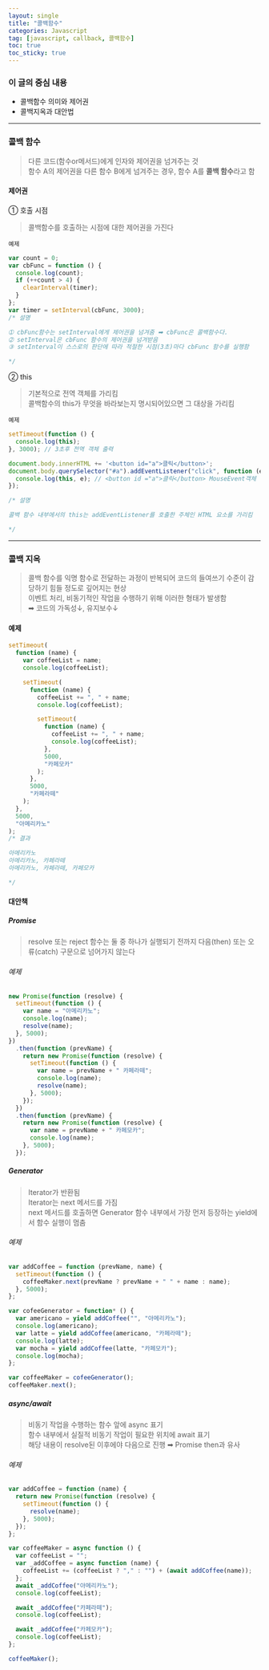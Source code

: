 ```yaml
---
layout: single
title: "콜백함수"
categories: Javascript
tag: [javascript, callback, 콜백함수]
toc: true
toc_sticky: true
---
```


### 이 글의 중심 내용

- 콜백함수 의미와 제어권
- 콜백지옥과 대안법

---

### **콜백 함수**

> 다른 코드(함수or메서드)에게 인자와 제어권을 넘겨주는 것  
> 함수 A의 제어권을 다른 함수 B에게 넘겨주는 경우, 함수 A를 **콜백 함수**라고 함

#### 제어권

➀ 호출 시점

> 콜백함수를 호출하는 시점에 대한 제어권을 가진다

`예제`

```javascript
var count = 0;
var cbFunc = function () {
  console.log(count);
  if (++count > 4) {
    clearInterval(timer);
  }
};
var timer = setInterval(cbFunc, 3000);
/* 설명

➀ cbFunc함수는 setInterval에게 제어권을 넘겨줌 ➡︎ cbFunc은 콜백함수다.
➁ setInterval은 cbFunc 함수의 제어권을 넘겨받음
③ setInterval이 스스로의 판단에 따라 적절한 시점(3초)마다 cbFunc 함수를 실행함

*/
```

② this

> 기본적으로 전역 객체를 가리킴  
> 콜백함수의 this가 무엇을 바라보는지 명시되어있으면 그 대상을 가리킴

`예제`

```javascript
setTimeout(function () {
  console.log(this);
}, 3000); // 3초후 전역 객체 출력

document.body.innerHTML += '<button id="a">클릭</button>';
document.body.querySelector("#a").addEventListener("click", function (e) {
  console.log(this, e); // <button id ="a">클릭</button> MouseEvent객체
});

/* 설명

콜백 함수 내부에서의 this는 addEventListener를 호출한 주체인 HTML 요소를 가리킴

*/
```

---

### 콜백 지옥

> 콜백 함수를 익명 함수로 전달하는 과정이 반복되어 코드의 들여쓰기 수준이 감당하기 힘들 정도로 깊어지는 현상  
> 이벤트 처리, 비동기적인 작업을 수행하기 위해 이러한 형태가 발생함  
> ➡︎ 코드의 가독성↓, 유지보수↓

#### 예제

```javascript
setTimeout(
  function (name) {
    var coffeeList = name;
    console.log(coffeeList);

    setTimeout(
      function (name) {
        coffeeList += ", " + name;
        console.log(coffeeList);

        setTimeout(
          function (name) {
            coffeeList += ", " + name;
            console.log(coffeeList);
          },
          5000,
          "카페모카"
        );
      },
      5000,
      "카페라떼"
    );
  },
  5000,
  "아메리카노"
);
/* 결과

아메리카노
아메리카노, 카페라떼
아메리카노, 카페라떼, 카페모카

*/
```

#### 대안책

##### Promise

> resolve 또는 reject 함수는 둘 중 하나가 실행되기 전까지 다음(then) 또는 오류(catch) 구문으로 넘어가지 않는다

###### 예제

```javascript
new Promise(function (resolve) {
  setTimeout(function () {
    var name = "아메리카노";
    console.log(name);
    resolve(name);
  }, 5000);
})
  .then(function (prevName) {
    return new Promise(function (resolve) {
      setTimeout(function () {
        var name = prevName + " 카페라떼";
        console.log(name);
        resolve(name);
      }, 5000);
    });
  })
  .then(function (prevName) {
    return new Promise(function (resolve) {
      var name = prevName + " 카페모카";
      console.log(name);
    }, 5000);
  });
```

##### Generator

> Iterator가 반환됨  
> Iterator는 next 메서드를 가짐  
> next 메서드를 호출하면 Generator 함수 내부에서 가장 먼저 등장하는 yield에서 함수 실행이 멈춤

###### 예제

```javascript
var addCoffee = function (prevName, name) {
  setTimeout(function () {
    coffeeMaker.next(prevName ? prevName + " " + name : name);
  }, 5000);
};

var cofeeGenerator = function* () {
  var americano = yield addCoffee("", "아메리카노");
  console.log(americano);
  var latte = yield addCoffee(americano, "카페라떼");
  console.log(latte);
  var mocha = yield addCoffee(latte, "카페모카");
  console.log(mocha);
};

var coffeeMaker = cofeeGenerator();
coffeeMaker.next();
```

##### async/await

> 비동기 작업을 수행하는 함수 앞에 async 표기  
> 함수 내부에서 실질적 비동기 작업이 필요한 위치에 await 표기  
> 해당 내용이 resolve된 이후에야 다음으로 진행 ➡︎ Promise then과 유사

###### 예제

```javascript
var addCoffee = function (name) {
  return new Promise(function (resolve) {
    setTimeout(function () {
      resolve(name);
    }, 5000);
  });
};

var coffeeMaker = async function () {
  var coffeeList = "";
  var _addCoffee = async function (name) {
    coffeeList += (coffeeList ? "," : "") + (await addCoffee(name));
  };
  await _addCoffee("아메리카노");
  console.log(coffeeList);

  await _addCoffee("카페라떼");
  console.log(coffeeList);

  await _addCoffee("카페모카");
  console.log(coffeeList);
};

coffeeMaker();
```
